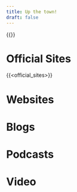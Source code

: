 ```yaml
---
title: Up the town!
draft: false
---
```

{{<welcome>}}

# Official Sites

{{<official_sites>}}

# Websites

# Blogs

# Podcasts

# Video

